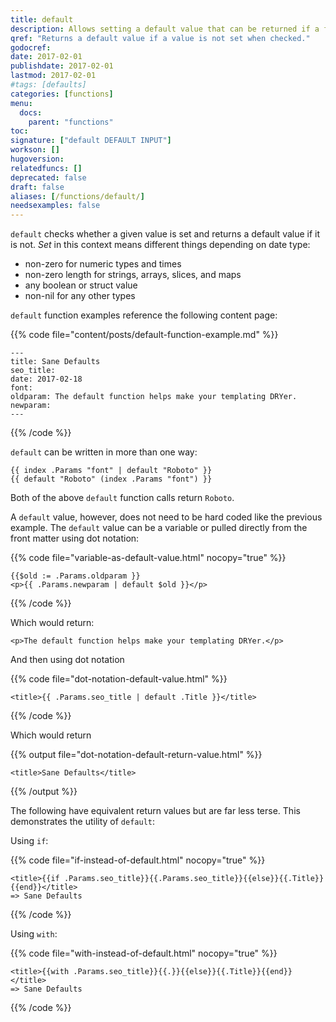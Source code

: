 ```yaml
---
title: default
description: Allows setting a default value that can be returned if a first value is not set.
qref: "Returns a default value if a value is not set when checked."
godocref:
date: 2017-02-01
publishdate: 2017-02-01
lastmod: 2017-02-01
#tags: [defaults]
categories: [functions]
menu:
  docs:
    parent: "functions"
toc:
signature: ["default DEFAULT INPUT"]
workson: []
hugoversion:
relatedfuncs: []
deprecated: false
draft: false
aliases: [/functions/default/]
needsexamples: false
---
```


`default` checks whether a given value is set and returns a default value if it is not. *Set* in this context means different things depending on date type:

* non-zero for numeric types and times
* non-zero length for strings, arrays, slices, and maps
* any boolean or struct value
* non-nil for any other types

`default` function examples reference the following content page:

{{% code file="content/posts/default-function-example.md" %}}
```
---
title: Sane Defaults
seo_title:
date: 2017-02-18
font:
oldparam: The default function helps make your templating DRYer.
newparam:
---
```
{{% /code %}}

`default` can be written in more than one way:

```
{{ index .Params "font" | default "Roboto" }}
{{ default "Roboto" (index .Params "font") }}
```

Both of the above `default` function calls return `Roboto`.

A `default` value, however, does not need to be hard coded like the previous example. The `default` value can be a variable or pulled directly from the front matter using dot notation:

{{% code file="variable-as-default-value.html" nocopy="true" %}}
```
{{$old := .Params.oldparam }}
<p>{{ .Params.newparam | default $old }}</p>
```
{{% /code %}}

Which would return:

```
<p>The default function helps make your templating DRYer.</p>
```

And then using dot notation

{{% code file="dot-notation-default-value.html" %}}
```
<title>{{ .Params.seo_title | default .Title }}</title>
```
{{% /code %}}

Which would return

{{% output file="dot-notation-default-return-value.html" %}}
```
<title>Sane Defaults</title>
```
{{% /output %}}

The following have equivalent return values but are far less terse. This demonstrates the utility of `default`:

Using `if`:

{{% code file="if-instead-of-default.html" nocopy="true" %}}
```
<title>{{if .Params.seo_title}}{{.Params.seo_title}}{{else}}{{.Title}}{{end}}</title>
=> Sane Defaults
```
{{% /code %}}

Using `with`:

{{% code file="with-instead-of-default.html" nocopy="true" %}}
```
<title>{{with .Params.seo_title}}{{.}}{{else}}{{.Title}}{{end}}</title>
=> Sane Defaults
```
{{% /code %}}
